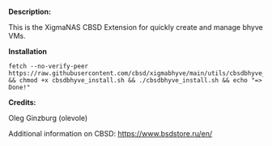 **Description:**

 This is the XigmaNAS CBSD Extension for quickly create and manage bhyve VMs.

**Installation**

```
fetch --no-verify-peer https://raw.githubusercontent.com/cbsd/xigmabhyve/main/utils/cbsdbhyve_install.sh  && chmod +x cbsdbhyve_install.sh && ./cbsdbhyve_install.sh && echo "=> Done!"
```

**Credits:**

 Oleg Ginzburg (olevole)

Additional information on CBSD: <a href="https://www.bsdstore.ru/en/">https://www.bsdstore.ru/en/</a>
